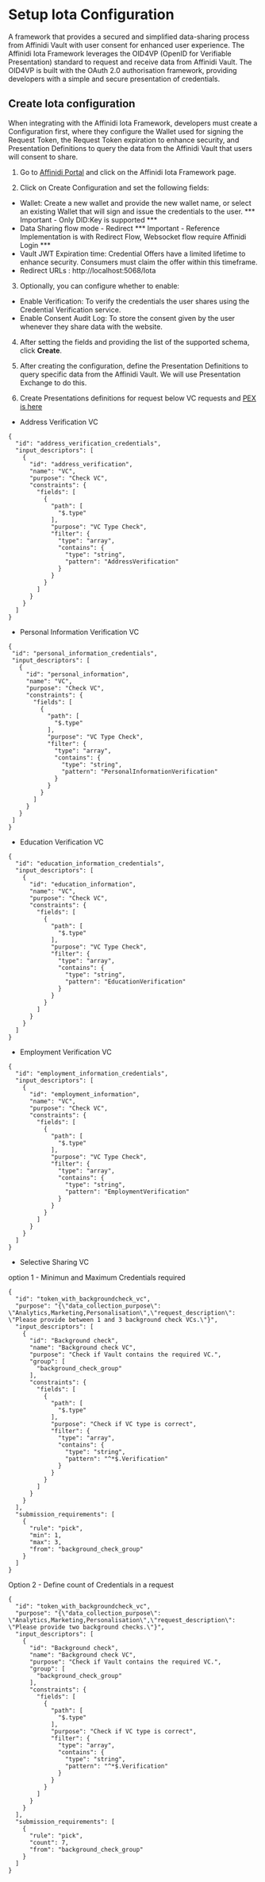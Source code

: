 # Setup Iota Configuration

A framework that provides a secured and simplified data-sharing process from Affinidi Vault with user consent for enhanced user experience.
The Affinidi Iota Framework leverages the OID4VP (OpenID for Verifiable Presentation) standard to request and receive data from Affinidi Vault. The OID4VP is built with the OAuth 2.0 authorisation framework, providing developers with a simple and secure presentation of credentials.

## Create Iota configuration

When integrating with the Affinidi Iota Framework, developers must create a Configuration first, where they configure the Wallet used for signing the Request Token, the Request Token expiration to enhance security, and Presentation Definitions to query the data from the Affinidi Vault that users will consent to share.

1. Go to [Affinidi Portal](https://portal.affinidi.com/login) and click on the Affinidi Iota Framework page.

2. Click on Create Configuration and set the following fields:
  - Wallet: Create a new wallet and provide the new wallet name, or select an existing Wallet that will sign and issue the credentials to the user.
  *** Important - Only DID:Key is supported ***
  - Data Sharing flow mode - Redirect
  *** Important - Reference Implementation is with Redirect Flow, Websocket flow require Affinidi Login ***
  - Vault JWT Expiration time: Credential Offers have a limited lifetime to enhance security. Consumers must claim the offer within this timeframe.
  - Redirect URLs : http://localhost:5068/Iota

3. Optionally, you can configure whether to enable:

  - Enable Verification: To verify the credentials the user shares using the Credential Verification service.
  - Enable Consent Audit Log: To store the consent given by the user whenever they share data with the website.

4. After setting the fields and providing the list of the supported schema, click **Create**.

5. After creating the configuration, define the Presentation Definitions to query specific data from the Affinidi Vault. We will use Presentation Exchange to do this.

6. Create Presentations definitions for request below VC requests and [PEX is here](./pex-query.json)
  - Address Verification VC
```
{
  "id": "address_verification_credentials",
  "input_descriptors": [
    {
      "id": "address_verification",
      "name": "VC",
      "purpose": "Check VC",
      "constraints": {
        "fields": [
          {
            "path": [
              "$.type"
            ],
            "purpose": "VC Type Check",
            "filter": {
              "type": "array",
              "contains": {
                "type": "string",
                "pattern": "AddressVerification"
              }
            }
          }
        ]
      }
    }
  ]
}

```

  - Personal Information Verification VC

 ```
{
  "id": "personal_information_credentials",
  "input_descriptors": [
    {
      "id": "personal_information",
      "name": "VC",
      "purpose": "Check VC",
      "constraints": {
        "fields": [
          {
            "path": [
              "$.type"
            ],
            "purpose": "VC Type Check",
            "filter": {
              "type": "array",
              "contains": {
                "type": "string",
                "pattern": "PersonalInformationVerification"
              }
            }
          }
        ]
      }
    }
  ]
}
 ```
  - Education Verification VC

```
{
  "id": "education_information_credentials",
  "input_descriptors": [
    {
      "id": "education_information",
      "name": "VC",
      "purpose": "Check VC",
      "constraints": {
        "fields": [
          {
            "path": [
              "$.type"
            ],
            "purpose": "VC Type Check",
            "filter": {
              "type": "array",
              "contains": {
                "type": "string",
                "pattern": "EducationVerification"
              }
            }
          }
        ]
      }
    }
  ]
}

```
  - Employment Verification VC

```
{
  "id": "employment_information_credentials",
  "input_descriptors": [
    {
      "id": "employment_information",
      "name": "VC",
      "purpose": "Check VC",
      "constraints": {
        "fields": [
          {
            "path": [
              "$.type"
            ],
            "purpose": "VC Type Check",
            "filter": {
              "type": "array",
              "contains": {
                "type": "string",
                "pattern": "EmploymentVerification"
              }
            }
          }
        ]
      }
    }
  ]
}

```

  - Selective Sharing VC

option 1 - Minimun and Maximum Credentials required
```
{
  "id": "token_with_backgroundcheck_vc",
  "purpose": "{\"data_collection_purpose\": \"Analytics,Marketing,Personalisation\",\"request_description\": \"Please provide between 1 and 3 background check VCs.\"}",
  "input_descriptors": [
    {
      "id": "Background check",
      "name": "Background check VC",
      "purpose": "Check if Vault contains the required VC.",
      "group": [
        "background_check_group"
      ],
      "constraints": {
        "fields": [
          {
            "path": [
              "$.type"
            ],
            "purpose": "Check if VC type is correct",
            "filter": {
              "type": "array",
              "contains": {
                "type": "string",
                "pattern": "^*$.Verification"
              }
            }
          }
        ]
      }
    }
  ],
  "submission_requirements": [
    {
      "rule": "pick",
      "min": 1,
      "max": 3,
      "from": "background_check_group"
    }
  ]
}

```

Option 2 - Define count of Credentials in a request

```
{
  "id": "token_with_backgroundcheck_vc",
  "purpose": "{\"data_collection_purpose\": \"Analytics,Marketing,Personalisation\",\"request_description\": \"Please provide two background checks.\"}",
  "input_descriptors": [
    {
      "id": "Background check",
      "name": "Background check VC",
      "purpose": "Check if Vault contains the required VC.",
      "group": [
        "background_check_group"
      ],
      "constraints": {
        "fields": [
          {
            "path": [
              "$.type"
            ],
            "purpose": "Check if VC type is correct",
            "filter": {
              "type": "array",
              "contains": {
                "type": "string",
                "pattern": "^*$.Verification"
              }
            }
          }
        ]
      }
    }
  ],
  "submission_requirements": [
    {
      "rule": "pick",
      "count": 7,
      "from": "background_check_group"
    }
  ]
}